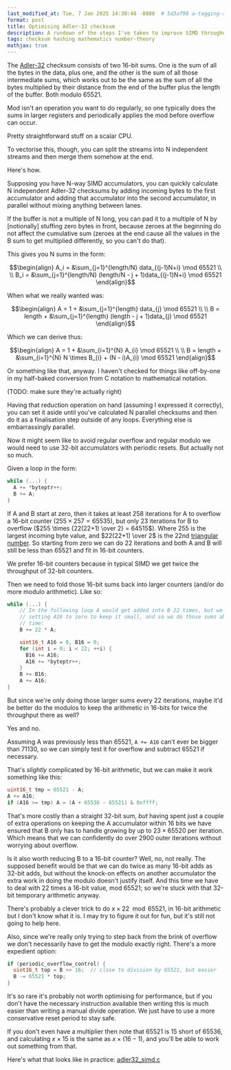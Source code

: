 ```yaml
---
last_modified_at: Tue, 7 Jan 2025 14:30:48 -0800  # 5d3af96 a-tagging-system
format: post
title: Optimising Adler-32 checksum
description: A rundown of the steps I've taken to improve SIMD throughout of Adler-32 checksum calculation by constraining authentic range.
tags: checksum hashing mathematics number-theory
mathjax: true
---
```

The [Adler-32][] checksum consists of two 16-bit sums.  One is the sum of all
the bytes in the data, plus one, and the other is the sum of all those
intermediate sums, which works out to be the same as the sum of all the bytes
multiplied by their distance from the end of the buffer plus the length of the
buffer.  Both modulo 65521.

Mod isn't an operation you want to do regularly, so one typically does the sums
in larger registers and periodically applies the mod before overflow can occur.

Pretty straightforward stuff on a scalar CPU.

To vectorise this, though, you can split the streams into N independent streams
and then merge them somehow at the end.

Here's how.

Supposing you have N-way SIMD accumulators, you can quickly calculate N
independent Adler-32 checksums by adding incoming bytes to the first
accumulator and adding that accumulator into the second accumulator, in
parallel without mixing anything between lanes.

If the buffer is not a multiple of N long, you can pad it to a multiple of N by
[notionally] stuffing zero bytes in front, because zeroes at the beginning do
not affect the cumulative sum (zeroes at the end cause all the values in the B
sum to get multiplied differently, so you can't do that).

This gives you N sums in the form:

$$\begin{align}
  A_i = &\sum_{j=1}^{length/N} data_{(j-1)N+i} \mod 65521 \\
  \\
  B_i = &\sum_{j=1}^{length/N} (length/N - j + 1)data_{(j-1)N+i} \mod 65521
\end{align}$$

When what we really wanted was:

$$\begin{align}
  A = 1 + &\sum_{j=1}^{length} data_{j} \mod 65521 \\
  \\
  B = length + &\sum_{j=1}^{length} (length - j + 1)data_{j} \mod 65521
\end{align}$$

Which we can derive thus:

$$\begin{align}
  A = 1 + &\sum_{i=1}^{N} A_{i} \mod 65521 \\
  \\
  B = length + &\sum_{i=1}^{N} N \times B_{i} + (N - i)A_{i} \mod 65521
\end{align}$$

Or something like that, anyway.  I haven't checked for things like off-by-one
in my half-baked conversion from C notation to mathematical notation.

(TODO: make sure they're actually right)

Having that reduction operation on hand (assuming I expressed it correctly),
you can set it aside until you've calculated N parallel checksums and then do
it as a finalisation step outside of any loops.  Everything else is
embarrassingly parallel.

Now it might seem like to avoid regular overflow and regular modulo we would
need to use 32-bit accumulators with periodic resets.  But actually not so
much.

Given a loop in the form:
```c
while (...) {
  A += *byteptr++;
  B += A;
}
```

If A and B start at zero, then it takes at least 258 iterations for A to
overflow a 16-bit counter ($255 \times 257 = 65535$), but only 23 iterations
for B to overflow ($255 \times {22(22+1) \over 2} = 64515$).  Where $255$ is
the largest incoming byte value, and $22(22+1) \over 2$ is the 22nd
[triangular number][].  So starting from zero we can do 22 iterations and both
A and B will still be less than 65521 and fit in 16-bit counters.

We prefer 16-bit counters because in typical SIMD we get twice the throughput
of 32-bit counters.

Then we need to fold those 16-bit sums back into larger counters (and/or do
more modulo arithmetic).  Like so:
```c
while (...) {
    // In the following loop A would get added into B 22 times, but we're
    // setting A16 to zero to keep it small, and so we do those sums ahead of
    // time:
    B += 22 * A;

    uint16_t A16 = 0, B16 = 0;
    for (int i = 0; i < 22; ++i) {
      B16 += A16;
      A16 += *byteptr++;
    }
    B += B16;
    A += A16;
}
```

But since we're only doing those larger sums every 22 iterations, maybe it'd be
better do the modulos to keep the arithmetic in 16-bits for twice the
throughput there as well?

Yes and no.

Assuming A was previously less than 65521, `A += A16` can't ever be bigger than
71130, so we can simply test it for overflow and subtract 65521 if necessary.

That's _slightly_ complicated by 16-bit arithmetic, but we can make it work
something like this:
```c
uint16_t tmp = 65521 - A;
A += A16;
if (A16 >= tmp) A = (A + 65536 - 65521) & 0xffff;
```

That's more costly than a straight 32-bit sum, _but_ having spent just a couple
of extra operations on keeping the A accumulator within 16 bits we have ensured
that B only has to handle growing by up to $23 \times 65520$ per iteration.
Which means that we can confidently do over 2900 outer iterations without
worrying about overflow.

Is it also worth reducing B to a 16-bit counter?  Well, no, not really.  The
supposed benefit would be that we can do twice as many 16-bit adds as 32-bit
adds, but without the knock-on effects on another accumulator the extra work in
doing the modulo doesn't justify itself.  And this time we have to deal with 22
times a 16-bit value, mod 65521; so we're stuck with that 32-bit temporary
arithmetic anyway.

There's probably a clever trick to do $x \times 22 \mod 65521$, in 16-bit
arithmetic but I don't know what it is.  I may try to figure it out for fun,
but it's still not going to help here.

Also, since we're really only trying to step back from the brink of overflow we
don't necessarily have to get the modulo exactly right.  There's a more
expedient option:
```c
if (periodic_overflow_control) {
  uint16_t top = B >> 16;  // close to division by 65521, but easier
  B -= 65521 * top;
}
```
It's so rare it's probably not worth optimising for performance, but if you
don't have the necessary instruction available then writing this is much easier
than writing a manual divide operation.  We just have to use a more
conservative reset period to stay safe.

If you don't even have a multiplier then note that 65521 is 15 short of 65536,
and calculating $x \times 15$ is the same as $x \times (16 - 1)$, and you'll
be able to work out something from that.

Here's what that looks like in practice:
[adler32_simd.c](https://github.com/chromium/chromium/blob/ca5b63a1c07af201/third_party/zlib/adler32_simd.c#L374-L4540)

[Adler-32]: <https://en.wikipedia.org/wiki/Adler-32>
[triangular number]: <https://en.wikipedia.org/wiki/triangular_number>
